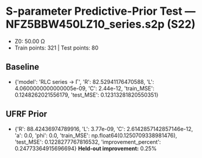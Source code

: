 # S-parameter Predictive-Prior Test — NFZ5BBW450LZ10_series.s2p (S22)
- Z0: 50.00 Ω
- Train points: 321  |  Test points: 80

## Baseline
- {'model': 'RLC series -> Γ', 'R': 82.52941176470588, 'L': 4.0600000000000005e-09, 'C': 2.44e-12, 'train_MSE': 0.1248262021556179, 'test_MSE': 0.12313281820550351}

## UFRF Prior
- {'R': 88.42436974789916, 'L': 3.77e-09, 'C': 2.6142857142857146e-12, 'a': 0.0, 'phi': 0.0, 'train_MSE': np.float64(0.1250709338981476), 'test_MSE': 0.1228277767816532, 'improvement_percent': 0.24773364915696694}
**Held-out improvement:** 0.25%